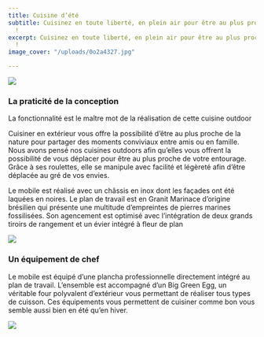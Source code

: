 ```yaml
---
title: Cuisine d’été
subtitle: Cuisinez en toute liberté, en plein air pour être au plus proche de la nature
  !
excerpt: Cuisinez en toute liberté, en plein air pour être au plus proche de la nature
  !
image_cover: "/uploads/0o2a4327.jpg"

---
```

![](/uploads/0o2a4327.jpg)

### **La praticité de la conception**

La fonctionnalité est le maître mot de la réalisation de cette cuisine outdoor

Cuisiner en extérieur vous offre la possibilité d’être au plus proche de la nature pour partager des moments conviviaux entre amis ou en famille. Nous avons pensé nos cuisines outdoors afin qu’elles vous offrent la possibilité de vous déplacer pour être au plus proche de votre entourage. Grâce à ses roulettes, elle se manipule avec facilité et légèreté afin d’être déplacée au gré de vos envies.

Le mobile est réalisé avec un châssis en inox dont les façades ont été laquées en noires. Le plan de travail est en Granit Marinace d’origine brésilien qui présente une multitude d’empreintes de pierres marines fossilisées. Son agencement est optimisé avec l’intégration de deux grands tiroirs de rangement et un évier intégré à fleur de plan

![](/uploads/0o2a4391.jpg)

### **Un équipement de chef**

Le mobile est équipé d’une plancha professionnelle directement intégré au plan de travail. L’ensemble est accompagné d’un Big Green Egg, un véritable four polyvalent d’extérieur vous permettant de réaliser tous types de cuisson. Ces équipements vous permettent de cuisiner comme bon vous semble aussi bien en été qu’en hiver.

![](/uploads/0o2a4467.jpg)